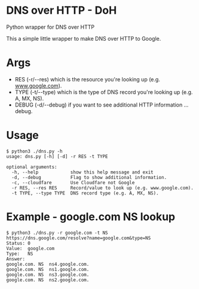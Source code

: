 # DNS over HTTP - DoH
Python wrapper for DNS over HTTP


This a simple little wrapper to make DNS over HTTP to Google.

# Args
- RES (-r/--res) which is the resource you're looking up (e.g. www.google.com).
- TYPE (-t/--type) which is the type of DNS record you're looking up (e.g. A, MX, NS).
- DEBUG (-d/--debug) if you want to see additional HTTP information ... debug.

# Usage
```
$ python3 ./dns.py -h
usage: dns.py [-h] [-d] -r RES -t TYPE

optional arguments:
  -h, --help            show this help message and exit
  -d, --debug           Flag to show additional information.
  -c, --cloudfare       Use Cloudfare not Google
  -r RES, --res RES     Record/value to look up (e.g. www.google.com).
  -t TYPE, --type TYPE  DNS record type (e.g. A, MX, NS).
```

# Example - google.com NS lookup
```
$ python3 ./dns.py -r google.com -t NS
https://dns.google.com/resolve?name=google.com&type=NS
Status: 0
Value:	google.com
Type:	NS
Answer:
google.com.	NS	ns4.google.com.
google.com.	NS	ns1.google.com.
google.com.	NS	ns3.google.com.
google.com.	NS	ns2.google.com.
```

